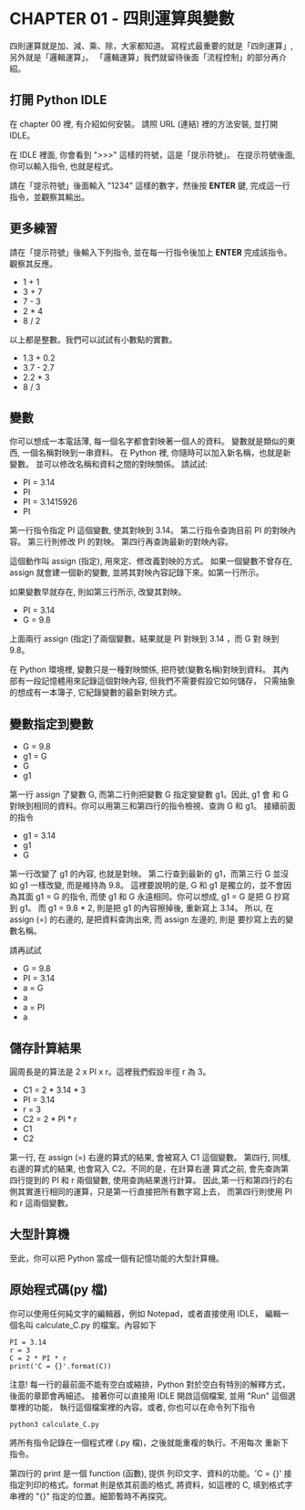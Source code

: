 # CHAPTER 01 - 四則運算與變數

四則運算就是加、減、乘、除，大家都知道。
寫程式最重要的就是「四則運算」, 另外就是「邏輯運算」。
「邏輯運算」我們就留待後面「流程控制」的部分再介紹。

## 打開 Python IDLE
在 chapter 00 裡, 有介紹如何安裝。
請照 URL (連結) 裡的方法安裝, 並打開 IDLE。

在 IDLE 裡面, 你會看到 ">>>" 這樣的符號，這是「提示符號」。
在提示符號後面, 你可以輸入指令, 也就是程式。

請在「提示符號」後面輸入 "1234" 這樣的數字，然後按 **ENTER** 鍵,
完成這一行指令，並觀察其輸出。

## 更多練習

請在「提示符號」後輸入下列指令, 並在每一行指令後加上 **ENTER** 完成該指令。
觀察其反應。

 - 1 + 1
 - 3 + 7
 - 7 - 3
 - 2 * 4
 - 8 / 2

以上都是整數。我們可以試試有小數點的實數。

 - 1.3 + 0.2
 - 3.7 - 2.7
 - 2.2 * 3
 - 8 / 3

## 變數

你可以想成一本電話薄, 每一個名字都會對映著一個人的資料。
變數就是類似的東西, 一個名稱對映到一串資料。
在 Python 裡, 你隨時可以加入新名稱，也就是新變數。
並可以修改名稱和資料之間的對映關係。
請試試:

 - PI = 3.14
 - PI
 - PI = 3.1415926
 - PI

第一行指令指定 PI 這個變數, 使其對映到 3.14。
第二行指令查詢目前 PI 的對映內容。
第三行則修改 PI 的對映。
第四行再查詢最新的對映內容。

這個動作叫 assign (指定), 用來定、修改義對映的方式。
如果一個變數不曾存在, assign 就會建一個新的變數,
並將其對映內容記錄下來。如第一行所示。

如果變數早就存在, 則如第三行所示, 改變其對映。

 - PI = 3.14
 - G = 9.8

上面兩行 assign (指定)了兩個變數。結果就是 PI 對映到 3.14 ，而 G 對
映到 9.8。

在 Python 環境裡, 變數只是一種對映關係, 把符號(變數名稱)對映到資料。
其內部有一段記憶體用來記錄這個對映內容, 但我們不需要假設它如何儲存，
只需抽象的想成有一本簿子, 它紀錄變數的最新對映方式。

## 變數指定到變數

 - G = 9.8
 - g1 = G
 - G
 - g1

第一行 assign 了變數 G, 而第二行則把變數 G 指定變變數 g1。因此, g1 會
和 G 對映到相同的資料。你可以用第三和第四行的指令檢視、查詢 G 和 g1。
接續前面的指令

 - g1 = 3.14
 - g1
 - G

第一行改變了 g1 的內容, 也就是對映。
第二行查到最新的 g1，而第三行 G 並沒如 g1 一樣改變, 而是維持為 9.8。
這裡要說明的是, G 和 g1 是獨立的，並不會因為其面 g1 = G 的指令,
而使 g1 和 G 永遠相同。你可以想成, g1 = G 是把 G 抄寫到 g1。
而 g1 = 9.8 * 2, 則是把 g1 的內容擦掉後, 重新寫上 3.14。
所以, 在 assign (=) 的右邊的, 是把資料查詢出來, 而 assign 左邊的, 則是
要抄寫上去的變數名稱。

請再試試
 - G = 9.8
 - PI = 3.14
 - a = G
 - a
 - a = PI
 - a

## 儲存計算結果

圓周長是的算法是 2 x PI x r。這裡我們假設半徑 r 為 3。

- C1 = 2 * 3.14 * 3
 - PI = 3.14
 - r = 3
 - C2 = 2 * PI * r
 - C1
 - C2

第一行, 在 assign (=) 右邊的算式的結果, 會被寫入 C1 這個變數。
第四行, 同樣, 右邊的算式的結果, 也會寫入 C2。不同的是，在計算右邊
算式之前, 會先查詢第四行提到的 PI 和 r 兩個變數, 使用查詢結果進行計算。
因此,第一行和第四行的右側其實進行相同的運算，只是第一行直接把所有數字寫上去，
而第四行則使用 PI 和 r 這兩個變數。

## 大型計算機

至此，你可以把 Python 當成一個有記憶功能的大型計算機。

## 原始程式碼(py 檔)

你可以使用任何純文字的編輯器，例如 Notepad，或者直接使用 IDLE，
編輯一個名叫
calculate_C.py 的檔案。內容如下

    PI = 3.14
    r = 3
    C = 2 * PI * r
    print('C = {}'.format(C))

注意! 每一行的最前面不能有空白或縮排，Python 對於空白有特別的解釋方式，
後面的章節會再細述。
接著你可以直接用 IDLE 開啟這個檔案, 並用 "Run" 這個選單裡的功能，
執行這個檔案裡的內容。或者, 你也可以在命令列下指令

    python3 calculate_C.py

將所有指令記錄在一個程式裡 (.py 檔)，之後就能重複的執行。不用每次
重新下指令。

第四行的 print 是一個 function (函數), 提供
列印文字、資料的功能。'C = {}' 接指定列印的格式。format
則是依其前面的格式, 將資料，如這裡的 C, 填到格式字串裡的 "{}"
指定的位置。細節暫時不再探究。
